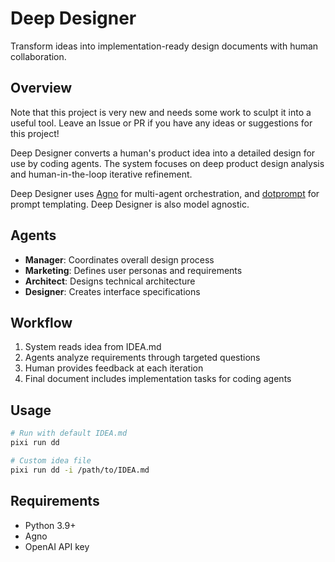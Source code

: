 # Deep Designer

Transform ideas into implementation-ready design documents with human collaboration.

## Overview

Note that this project is very new and needs some work to sculpt it into a useful tool. Leave an Issue or PR if you have any ideas or suggestions for this project!

Deep Designer converts a human's product idea into a detailed design for use by coding agents. The system focuses on deep product design analysis and human-in-the-loop iterative refinement.

Deep Designer uses [Agno](https://docs.agno.com/introduction) for multi-agent orchestration, and [dotprompt](https://google.github.io/dotprompt/) for prompt templating. Deep Designer is also model agnostic.

## Agents

- **Manager**: Coordinates overall design process
- **Marketing**: Defines user personas and requirements
- **Architect**: Designs technical architecture
- **Designer**: Creates interface specifications

## Workflow

1. System reads idea from IDEA.md
2. Agents analyze requirements through targeted questions
3. Human provides feedback at each iteration
4. Final document includes implementation tasks for coding agents

## Usage

```bash
# Run with default IDEA.md
pixi run dd

# Custom idea file
pixi run dd -i /path/to/IDEA.md
```

## Requirements

- Python 3.9+
- Agno
- OpenAI API key
